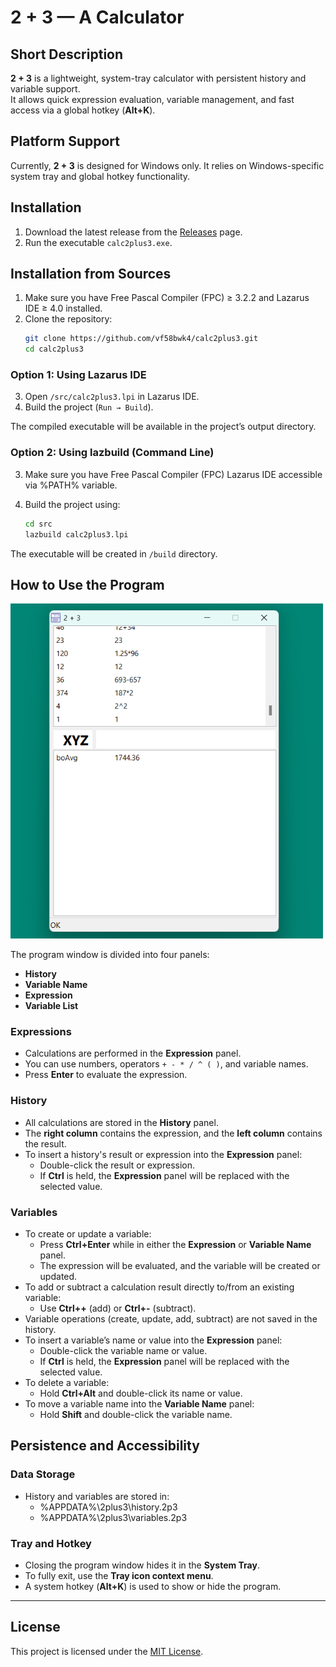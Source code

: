 # 2 + 3 — A Calculator

## Short Description
**2 + 3** is a lightweight, system-tray calculator with persistent history and variable support.  
It allows quick expression evaluation, variable management, and fast access via a global hotkey (**Alt+K**).

## Platform Support
Currently, **2 + 3** is designed for Windows only.
It relies on Windows-specific system tray and global hotkey functionality.

## Installation
1. Download the latest release from the [Releases](./releases) page.
3. Run the executable `calc2plus3.exe`.

## Installation from Sources
1. Make sure you have Free Pascal Compiler (FPC) ≥ 3.2.2 and Lazarus IDE ≥ 4.0 installed.
2. Clone the repository:
   ```bash
   git clone https://github.com/vf58bwk4/calc2plus3.git
   cd calc2plus3
   ```

### Option 1: Using Lazarus IDE
3. Open `/src/calc2plus3.lpi` in Lazarus IDE.
4. Build the project (`Run → Build`).

The compiled executable will be available in the project’s output directory.

### Option 2: Using lazbuild (Command Line)

3. Make sure you have Free Pascal Compiler (FPC) Lazarus IDE accessible via %PATH% variable.
3. Build the project using:

   ```bash
   cd src
   lazbuild calc2plus3.lpi
   ```
The executable will be created in `/build` directory.

## How to Use the Program
<img src="./screenshot.png" alt="Screenshot" width="500">

The program window is divided into four panels:
- **History**
- **Variable Name**
- **Expression**
- **Variable List**

### Expressions
- Calculations are performed in the **Expression** panel.
- You can use numbers, operators `+ - * / ^ ( )`, and variable names.
- Press **Enter** to evaluate the expression.

### History
- All calculations are stored in the **History** panel.
- The **right column** contains the expression, and the **left column** contains the result.
- To insert a history's result or expression into the **Expression** panel:
  - Double-click the result or expression.
  - If **Ctrl** is held, the **Expression** panel will be replaced with the selected value.

### Variables
- To create or update a variable:
  - Press **Ctrl+Enter** while in either the **Expression** or **Variable Name** panel.
  - The expression will be evaluated, and the variable will be created or updated.
- To add or subtract a calculation result directly to/from an existing variable:
  - Use **Ctrl++** (add) or **Ctrl+-** (subtract).
- Variable operations (create, update, add, subtract) are not saved in the history.
- To insert a variable’s name or value into the **Expression** panel:
  - Double-click the variable name or value.
  - If **Ctrl** is held, the **Expression** panel will be replaced with the selected value.
- To delete a variable:
  - Hold **Ctrl+Alt** and double-click its name or value.
- To move a variable name into the **Variable Name** panel:
  - Hold **Shift** and double-click the variable name.

## Persistence and Accessibility

### Data Storage
- History and variables are stored in:
    - %APPDATA%\2plus3\history.2p3
    - %APPDATA%\2plus3\variables.2p3

### Tray and Hotkey
- Closing the program window hides it in the **System Tray**.
- To fully exit, use the **Tray icon context menu**.
- A system hotkey (**Alt+K**) is used to show or hide the program.

---

## License
This project is licensed under the [MIT License](./LICENSE).
